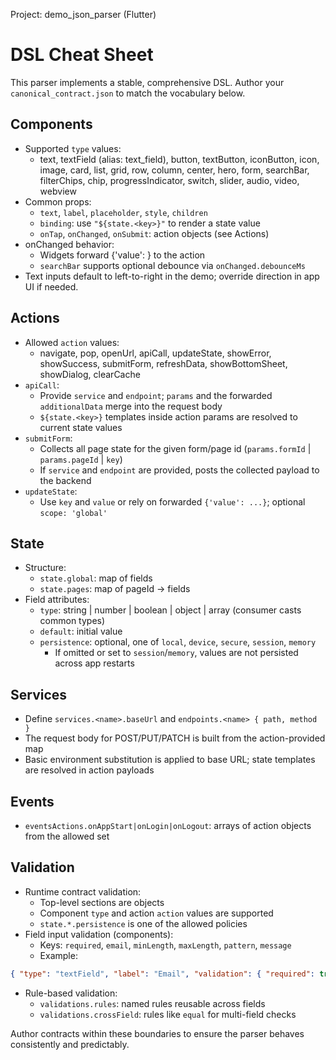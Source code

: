 Project: demo_json_parser (Flutter)
# DSL Cheat Sheet

This parser implements a stable, comprehensive DSL. Author your `canonical_contract.json` to match the vocabulary below.

## Components
- Supported `type` values:
  - text, textField (alias: text_field), button, textButton, iconButton, icon, image, card, list, grid, row, column, center, hero, form, searchBar, filterChips, chip, progressIndicator, switch, slider, audio, video, webview
- Common props:
  - `text`, `label`, `placeholder`, `style`, `children`
  - `binding`: use `"${state.<key>}"` to render a state value
  - `onTap`, `onChanged`, `onSubmit`: action objects (see Actions)
- onChanged behavior:
  - Widgets forward {'value': <newValue>} to the action
  - `searchBar` supports optional debounce via `onChanged.debounceMs`
- Text inputs default to left-to-right in the demo; override direction in app UI if needed.

## Actions
- Allowed `action` values:
  - navigate, pop, openUrl, apiCall, updateState, showError, showSuccess, submitForm, refreshData, showBottomSheet, showDialog, clearCache
- `apiCall`:
  - Provide `service` and `endpoint`; `params` and the forwarded `additionalData` merge into the request body
  - `${state.<key>}` templates inside action params are resolved to current state values
- `submitForm`:
  - Collects all page state for the given form/page id (`params.formId` | `params.pageId` | `key`)
  - If `service` and `endpoint` are provided, posts the collected payload to the backend
- `updateState`:
  - Use `key` and `value` or rely on forwarded `{'value': ...}`; optional `scope: 'global'`

## State
- Structure:
  - `state.global`: map of fields
  - `state.pages`: map of pageId -> fields
- Field attributes:
  - `type`: string | number | boolean | object | array (consumer casts common types)
  - `default`: initial value
  - `persistence`: optional, one of `local`, `device`, `secure`, `session`, `memory`
    - If omitted or set to `session`/`memory`, values are not persisted across app restarts

## Services
- Define `services.<name>.baseUrl` and `endpoints.<name> { path, method }`
- The request body for POST/PUT/PATCH is built from the action-provided map
- Basic environment substitution is applied to base URL; state templates are resolved in action payloads

## Events
- `eventsActions.onAppStart|onLogin|onLogout`: arrays of action objects from the allowed set

## Validation
- Runtime contract validation:
  - Top-level sections are objects
  - Component `type` and action `action` values are supported
  - `state.*.persistence` is one of the allowed policies
- Field input validation (components):
  - Keys: `required`, `email`, `minLength`, `maxLength`, `pattern`, `message`
  - Example:
```json
{ "type": "textField", "label": "Email", "validation": { "required": true, "email": true, "message": "Please enter a valid email" } }
```
- Rule-based validation:
  - `validations.rules`: named rules reusable across fields
  - `validations.crossField`: rules like `equal` for multi-field checks

Author contracts within these boundaries to ensure the parser behaves consistently and predictably.